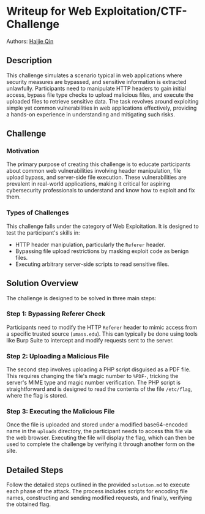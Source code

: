 # Writeup for Web Exploitation/CTF-Challenge

Authors: [Haijie Qin](https://github.com/ygbull)

## Description

This challenge simulates a scenario typical in web applications where security measures are bypassed, and sensitive
information is extracted unlawfully. Participants need to manipulate HTTP headers to gain initial access, bypass file
type checks to upload malicious files, and execute the uploaded files to retrieve sensitive data. The task revolves
around exploiting simple yet common vulnerabilities in web applications effectively, providing a hands-on experience in
understanding and mitigating such risks.

## Challenge

### Motivation

The primary purpose of creating this challenge is to educate participants about common web vulnerabilities involving
header manipulation, file upload bypass, and server-side file execution. These vulnerabilities are prevalent in
real-world applications, making it critical for aspiring cybersecurity professionals to understand and know how to
exploit and fix them.

### Types of Challenges

This challenge falls under the category of Web Exploitation. It is designed to test the participant's skills in:

- HTTP header manipulation, particularly the `Referer` header.
- Bypassing file upload restrictions by masking exploit code as benign files.
- Executing arbitrary server-side scripts to read sensitive files.

## Solution Overview

The challenge is designed to be solved in three main steps:

### Step 1: Bypassing Referer Check

Participants need to modify the HTTP `Referer` header to mimic access from a specific trusted source (`umass.edu`). This
can typically be done using tools like Burp Suite to intercept and modify requests sent to the server.

### Step 2: Uploading a Malicious File

The second step involves uploading a PHP script disguised as a PDF file. This requires changing the file's magic number
to `%PDF-`, tricking the server's MIME type and magic number verification. The PHP script is straightforward and is
designed to read the contents of the file `/etc/flag`, where the flag is stored.

### Step 3: Executing the Malicious File

Once the file is uploaded and stored under a modified base64-encoded name in the `uploads` directory, the participant
needs to access this file via the web browser. Executing the file will display the flag, which can then be used to
complete the challenge by verifying it through another form on the site.

## Detailed Steps

Follow the detailed steps outlined in the provided `solution.md` to execute each phase of the attack. The process
includes scripts for encoding file names, constructing and sending modified requests, and finally, verifying the
obtained flag.
